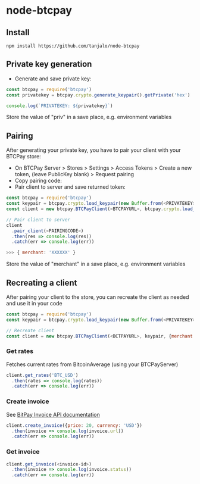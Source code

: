 # node-btcpay

## Install
```shell
npm install https://github.com/tanjalo/node-btcpay
```

## Private key generation
* Generate and save private key:
```js
const btcpay = require('btcpay')
const privatekey = btcpay.crypto.generate_keypair().getPrivate('hex')

console.log(`PRIVATEKEY: ${privatekey}`)
```

Store the value of "priv" in a save place, e.g. environment variables

## Pairing

After generating your private key, you have to pair your client with your BTCPay store:

* On BTCPay Server > Stores > Settings > Access Tokens > Create a new token, (leave PublicKey blank) > Request pairing
* Copy pairing code:
* Pair client to server and save returned token:
```js
const btcpay = require('btcpay')
const keypair = btcpay.crypto.load_keypair(new Buffer.from(<PRIVATEKEY>, 'hex'))
const client = new btcpay.BTCPayClient(<BTCPAYURL>, btcpay.crypto.load_keypair(Buffer.from(<PRIVATEKEY>, 'hex')))

// Pair client to server
client
  .pair_client(<PAIRINGCODE>)
  .then(res => console.log(res))
  .catch(err => console.log(err))

>>> { merchant: 'XXXXXX' }
```
Store the value of "merchant" in a save place, e.g. environment variables

## Recreating a client
After pairing your client to the store, you can recreate the client as needed and use it in your code
```js
const btcpay = require('btcpay')
const keypair = btcpay.crypto.load_keypair(new Buffer.from(<PRIVATEKEY>, 'hex'))

// Recreate client
const client = new btcpay.BTCPayClient(<BCTPAYURL>, keypair, {merchant: <MERCHANT>})
```

### Get rates
Fetches current rates from BitcoinAverage (using your BTCPayServer)
```js
client.get_rates('BTC_USD')
  .then(rates => console.log(rates))
  .catch(err => console.log(err))
```

### Create invoice
See [BitPay Invoice API documentation](https://bitpay.com/api#resource-Invoices)
```js
client.create_invoice({price: 20, currency: 'USD'})
  .then(invoice => console.log(invoice.url))
  .catch(err => console.log(err))
```

### Get invoice
```js
client.get_invoice(<invoice-id>)
  .then(invoice => console.log(invoice.status))
  .catch(err => console.log(err))
```